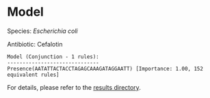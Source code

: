 
# Model

Species: *Escherichia coli*

Antibiotic: Cefalotin

```
Model (Conjunction - 1 rules):
------------------------------
Presence(AATATTACTACCTAGAGCAAAGATAGGAATT) [Importance: 1.00, 152 equivalent rules]

```

For details, please refer to the [results directory](../../../../../results/scm_b/escherichia%20coli/cefalotin/repeat_0/).


